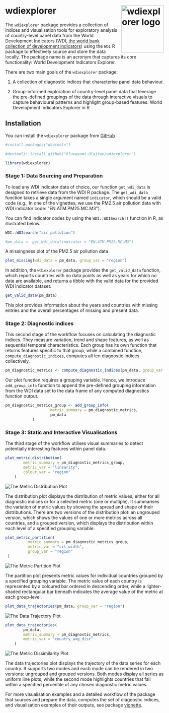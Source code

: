 # wdiexplorer <a href="https://github.com/Oluwayomi-Olaitan/wdiexplorer"><img src="man/figures/wdiexplorer_logo.png" align="right" height="150" width = "135" alt="wdiexplorer logo" /></a>

The `wdiexplorer` package provides a collection of indices and visualisation tools for exploratory analysis of country-level panel data from the World Development Indicators (WDI, [the world bank collection of development indicators](https://databank.worldbank.org/home.aspx)) using the `WDI` R package to effectively source and store the data locally. 
The package name is an acronym that captures its core functionality: World Development Indicators Explorer.

There are two main goals of the `wdiexplorer` package:

1. A collection of diagnostic indices that characterise panel data behaviour.

2. Group-informed exploration of country-level panel data that leverage the pre-defined groupings of the data through interactive visuals to capture behavioural patterns and highlight group-based features.
World Development Indicators Explorer in R

## Installation

You can install the `wdiexplorer` package from [GitHub](https://github.com/Oluwayomi-Olaitan/wdiexplorer)

``` r
#install.packages("devtools")

#devtools::install_github("Oluwayomi-Olaitan/wdiexplorer")

library(wdiexplorer)

```

### Stage 1: Data Sourcing and Preparation

To load any WDI indicator data of choice, our function `get_wdi_data` is designed to retrieve data from the WDI R package. 
The `get_wdi_data` function takes a single argument named `indicator`, which should be a valid code (e.g., In one of the vignettes, we use the PM2.5 air pollution data with WDI indicator code: "EN.ATM.PM25.MC.M3").

You can find indicator codes by using the `WDI::WDISearch()` function in R, as illustrated below.

``` r
WDI::WDIsearch("air pollution")

#pm_data <- get_wdi_data(indicator = "EN.ATM.PM25.MC.M3")
```

A missingness plot of the PM2.5 air pollution data

``` r
plot_missing(wdi_data = pm_data, group_var = "region")
```

In addition, the `wdiexplorer` package provides the `get_valid_data` function, which reports countries with no data points as well as years for which no data are available, and returns a tibble with the valid data for the provided WDI indicator dataset.

``` r
get_valid_data(pm_data)
```

This plot provides information about the years and countries with missing entries and the overall percentages of missing and present data.

### Stage 2: Diagnostic indices

This second stage of the workflow focuses on calculating the diagnostic indices. They measure variation, trend and shape features, as well as sequential temporal characteristics.
Each group has its own function that returns features specific to that group, while a combined function, `compute_diagnostic_indices`, computes all ten diagnostic indices collectively.

``` r
pm_diagnostic_metrics <- compute_diagnostic_indices(pm_data, group_var = "region")
```

Our plot function requires a grouping variable. Hence, we introduce `add_group_info` function to append the pre-defined grouping information from the WDI data set to the data frame of any computed diagnostics function output.

``` r
pm_diagnostic_metrics_group <- add_group_info(
                    metric_summary = pm_diagnostic_metrics,
                    pm_data
            )
```

### Stage 3: Static and Interactive Visualisations

The third stage of the workflow utilises visual summaries to detect potentially interesting features within panel data.

``` r
plot_metric_distribution(
        metric_summary = pm_diagnostic_metrics_group, 
        metric_var = "linearity",
        colour_var = "region"
    )
```

![The Metric Distribution Plot](man/figures/README.distribution-plot.png)<!-- -->

The distribution plot displays the distribution of metric values, either for all diagnostic indices or for a selected metric (one or multiple). It summarises the variation of metric values by showing the spread and shape of their distributions. 
There are two versions of the distribution plot: an ungrouped version, which shows the values of one or more metrics across all countries, and a grouped version, which displays the distribution within each level of a specified grouping variable.

``` r
plot_metric_partition(
          metric_summary = pm_diagnostic_metrics_group,
          metric_var = "sil_width",
          group_var = "region"
 )
```

![The Metric Partition Plot](man/figures/README.partition-plot.png)<!-- -->

The partition plot presents metric values for individual countries grouped by a specified grouping variable. 
The metric value of each country is represented by a coloured bar ordered in descending order, 
while a lighter-shaded rectangular bar beneath indicates the average value of the metric at each group-level.

``` r
plot_data_trajectories(pm_data, group_var = "region")
```

![The Data Trajectory Plot](man/figures/README.trajectory-plot.png)<!-- -->

``` r
plot_data_trajectories(
        pm_data, 
        metric_summary = pm_diagnostic_metrics, 
        metric_var = "country_avg_dist"
    )
```

![The Metric Dissimilarity Plot](man/figures/README.dissimilarity-plot.png)<!-- -->

The data trajectories plot displays the trajectory of the data series for each country. It supports two modes and each mode can be rendered in two versions: ungrouped and grouped versions. 
Both modes display all series as uniform line plots, while the second mode highlights countries that fall within a specified percentile of any chosen diagnostic metric values.

For more visualisation examples and a detailed workflow of the package that sources and prepare the data, computes the set of diagnostic indices, and visualisation examples of their outputs, see package [vignette](https://oluwayomi-olaitan.github.io/wdiexplorer/articles/pm_analysis.html).
